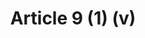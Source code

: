 ---
title: "Article 9 (1) (v)"
draft: false
exceptions:
- info53n
memberstates:
- MT
score: 3
compensation:
- 
remarks: |
 


link: ""
---